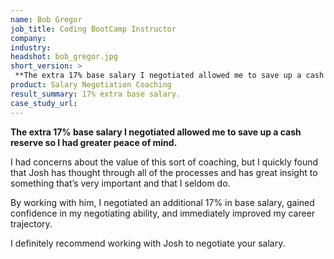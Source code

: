 ```yaml
---
name: Bob Gregor
job_title: Coding BootCamp Instructor
company: 
industry: 
headshot: bob_gregor.jpg
short_version: >
 **The extra 17% base salary I negotiated allowed me to save up a cash reserve so I had greater peace of mind.**
product: Salary Negotiation Coaching
result_summary: 17% extra base salary.
case_study_url: 
---
```


**The extra 17% base salary I negotiated allowed me to save up a cash reserve so I had greater peace of mind.**

I had concerns about the value of this sort of coaching, but I quickly found that Josh has thought through all of the processes and has great insight to something that’s very important and that I seldom do.

By working with him, I negotiated an additional 17% in base salary, gained confidence in my negotiating ability, and immediately improved my career trajectory.

I definitely recommend working with Josh to negotiate your salary.